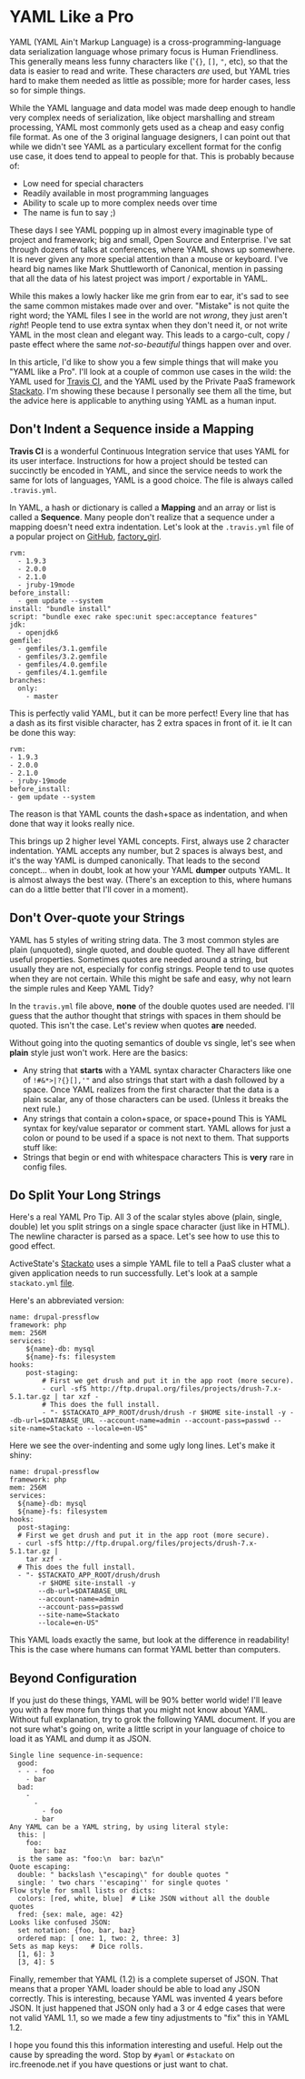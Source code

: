 YAML Like a Pro
===============

YAML (YAML Ain't Markup Language) is a cross-programming-language data serialization language whose primary focus is Human Friendliness. This generally means less funny characters like ('`{}`, `[]`, `"`, etc), so that the data is easier to read and write. These characters _are_ used, but YAML tries hard to make them needed as little as possible; more for harder cases, less so for simple things.

While the YAML language and data model was made deep enough to handle very complex needs of serialization, like object marshalling and stream processing, YAML most commonly gets used as a cheap and easy config file format. As one of the 3 original language designers, I can point out that while we didn't see YAML as a particulary excellent format for the config use case, it does tend to appeal to people for that. This is probably because of:

* Low need for special characters
* Readily available in most programming languages
* Ability to scale up to more complex needs over time
* The name is fun to say ;)

These days I see YAML popping up in almost every imaginable type of project and framework; big and small, Open Source and Enterprise. I've sat through dozens of talks at conferences, where YAML shows up somewhere. It is never given any more special attention than a mouse or keyboard. I've heard big names like Mark Shuttleworth of Canonical, mention in passing that all the data of his latest project was import / exportable in YAML.

While this makes a lowly hacker like me grin from ear to ear, it's sad to see the same common mistakes made over and over. "Mistake" is not quite the right word; the YAML files I see in the world are not _wrong_, they just aren't _right_!  People tend to use extra syntax when they don't need it, or not write YAML in the most clean and elegant way. This leads to a cargo-cult, copy / paste effect where the same _not-so-beautiful_ things happen over and over.

In this article, I'd like to show you a few simple things that will make you "YAML like a Pro". I'll look at a couple of common use cases in the wild: the YAML used for [Travis CI](https://travis-ci.org/), and the YAML used by the Private PaaS framework [Stackato](http://stackato.com/). I'm showing these because I personally see them all the time, but the advice here is applicable to anything using YAML as a human input.

## Don't Indent a Sequence inside a Mapping

**Travis CI** is a wonderful Continuous Integration service that uses YAML for its user interface. Instructions for how a project should be tested can succinctly be encoded in YAML, and since the service needs to work the same for lots of languages, YAML is a good choice. The file is always called `.travis.yml`.

In YAML, a hash or dictionary is called a **Mapping** and an array or list is called a **Sequence**. Many people don't realize that a sequence under a mapping doesn't need extra indentation. Let's look at the `.travis.yml` file of a popular project on [GitHub](https://github.com/), [factory_girl](https://github.com/thoughtbot/factory_girl/blob/master/.travis.yml).

    rvm:
      - 1.9.3
      - 2.0.0
      - 2.1.0
      - jruby-19mode
    before_install:
      - gem update --system
    install: "bundle install"
    script: "bundle exec rake spec:unit spec:acceptance features"
    jdk:
      - openjdk6
    gemfile:
      - gemfiles/3.1.gemfile
      - gemfiles/3.2.gemfile
      - gemfiles/4.0.gemfile
      - gemfiles/4.1.gemfile
    branches:
      only:
        - master

This is perfectly valid YAML, but it can be more perfect! Every line that has a dash as its first visible character, has 2 extra spaces in front of it. ie It can be done this way:

    rvm:
    - 1.9.3
    - 2.0.0
    - 2.1.0
    - jruby-19mode
    before_install:
    - gem update --system

The reason is that YAML counts the dash+space as indentation, and when done that way it looks really nice.

This brings up 2 higher level YAML concepts. First, always use 2 character indentation. YAML accepts any number, but 2 spaces is always best, and it's the way YAML is dumped canonically. That leads to the second concept... when in doubt, look at how your YAML **dumper** outputs YAML. It is almost always the best way. (There's an exception to this, where humans can do a little better that I'll cover in a moment).

## Don't Over-quote your Strings

YAML has 5 styles of writing string data. The 3 most common styles are plain (unquoted), single quoted, and double quoted. They all have different useful properties. Sometimes quotes are needed around a string, but usually they are not, especially for config strings. People tend to use quotes when they are not certain. While this might be safe and easy, why not learn the simple rules and Keep YAML Tidy?

In the `travis.yml` file above, **none** of the double quotes used are needed. I'll guess that the author thought that strings with spaces in them should be quoted. This isn't the case. Let's review when quotes **are** needed.

Without going into the quoting semantics of double vs single, let's see when **plain** style just won't work. Here are the basics:

* Any string that **starts** with a YAML syntax character
Characters like one of `!#&*>|?{}[],'"` and also strings that start with a dash followed by a space. Once YAML realizes from the first character that the data is a plain scalar, any of those characters can be used. (Unless it breaks the next rule.)
* Any strings that contain a colon+space, or space+pound
This is YAML syntax for key/value separator or comment start. YAML allows for just a colon or pound to be used if a space is not next to them. That supports stuff like:
* Strings that begin or end with whitespace characters
This is **very** rare in config files.

## Do Split Your Long Strings

Here's a real YAML Pro Tip. All 3 of the scalar styles above (plain, single, double) let you split strings on a single space character (just like in HTML). The newline character is parsed as a space. Let's see how to use this to good effect.

ActiveState's [Stackato](http://www.activestate.com/stackato/get_stackato) uses a simple YAML file to tell a PaaS cluster what a given application needs to run successfully. Let's look at a sample `stackato.yml` [file](https://github.com/Stackato-Apps/drupal-pressflow/blob/35e474b53d19fb52c50be6533692477b8352938d/stackato.yml).

Here's an abbreviated version:

    name: drupal-pressflow
    framework: php
    mem: 256M
    services:
        ${name}-db: mysql
        ${name}-fs: filesystem
    hooks:
        post-staging:
            # First we get drush and put it in the app root (more secure).
            - curl -sfS http://ftp.drupal.org/files/projects/drush-7.x-5.1.tar.gz | tar xzf -
            # This does the full install.
            - "- $STACKATO_APP_ROOT/drush/drush -r $HOME site-install -y --db-url=$DATABASE_URL --account-name=admin --account-pass=passwd --site-name=Stackato --locale=en-US"

Here we see the over-indenting and some ugly long lines. Let's make it shiny:

    name: drupal-pressflow
    framework: php
    mem: 256M
    services:
      ${name}-db: mysql
      ${name}-fs: filesystem
    hooks:
      post-staging:
      # First we get drush and put it in the app root (more secure).
      - curl -sfS http://ftp.drupal.org/files/projects/drush-7.x-5.1.tar.gz |
        tar xzf -
      # This does the full install.
      - "- $STACKATO_APP_ROOT/drush/drush
           -r $HOME site-install -y
           --db-url=$DATABASE_URL
           --account-name=admin
           --account-pass=passwd
           --site-name=Stackato
           --locale=en-US"

This YAML loads exactly the same, but look at the difference in readability! This is the case where humans can format YAML better than computers.

## Beyond Configuration

If you just do these things, YAML will be 90% better world wide! I'll leave you with a few more fun things that you might not know about YAML. Without full explanation, try to grok the following YAML document. If you are not sure what's going on, write a little script in your language of choice to load it as YAML and dump it as JSON.

    Single line sequence-in-sequence:
      good:
      - - - foo
        - bar
      bad:
        -
          -
            - foo
          - bar
    Any YAML can be a YAML string, by using literal style:
      this: |
        foo:
          bar: baz
      is the same as: "foo:\n  bar: baz\n"
    Quote escaping:
      double: " backslash \"escaping\" for double quotes "
      single: ' two chars ''escaping'' for single quotes '
    Flow style for small lists or dicts:
      colors: [red, white, blue]  # Like JSON without all the double quotes
      fred: {sex: male, age: 42}
    Looks like confused JSON:
      set notation: {foo, bar, baz}
      ordered map: [ one: 1, two: 2, three: 3]
    Sets as map keys:   # Dice rolls.
      [1, 6]: 3
      [3, 4]: 5

Finally, remember that YAML (1.2) is a complete superset of JSON. That means that a proper YAML loader should be able to load any JSON correctly. This is interesting, because YAML was invented 4 years before JSON. It just happened that JSON only had a 3 or 4 edge cases that were not valid YAML 1.1, so we made a few tiny adjustments to "fix" this in YAML 1.2.

I hope you found this this information interesting and useful. Help out the cause by spreading the word. Stop by `#yaml` or `#stackato` on irc.freenode.net if you have questions or just want to chat.
